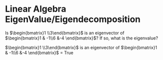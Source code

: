 # Linear Algebra EigenValue/Eigendecomposition

Is $\begin{bmatrix}1 \\3\end{bmatrix}$ is an eigenvector of $\begin{bmatrix}1 & -1\\6 &-4 \end{bmatrix}$? If so, what is the eigenvalue?

$\begin{bmatrix}1 \\3\end{bmatrix}$ is an eigenvector of $\begin{bmatrix}1 & -1\\6 &-4 \end{bmatrix}$ = True
